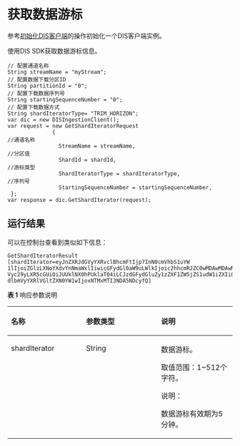 # 获取数据游标<a name="dayu_06_0017"></a>

参考[初始化DIS客户端](初始化DIS客户端.md)的操作初始化一个DIS客户端实例。

使用DIS SDK获取数据游标信息。

```
// 配置通道名称 
String streamName = "myStream"; 
// 配置数据下载分区ID 
String partitionId = "0"; 
// 配置下载数据序列号 
String startingSequenceNumber = "0"; 
// 配置下载数据方式 
String shardIteratorType= "TRIM_HORIZON"; 
var dic = new DISIngestionClient();
var request = new GetShardIteratorRequest
              {
//通道名称
                StreamName = streamName,
//分区值
                ShardId = shardId,
//游标类型
                ShardIteratorType = shardIteratorType,
//序列号
                StartingSequenceNumber = startingSequenceNumber,
 };
var response = dic.GetShardIterator(request);
```

## 运行结果<a name="zh-cn_topic_0124367680_section15291113301214"></a>

可以在控制台查看到类似如下信息：

```
GetShardIteratorResult [shardIterator=eyJnZXRJdGVyYXRvclBhcmFtIjp7InN0cmVhbS1uYW
1lIjoiZGlzLXNoYXdvYnNmaWxlIiwicGFydGl0aW9uLWlkIjoic2hhcmRJZC0wMDAwMDAwMDAwIiwiY3
Vyc29yLXR5cGUiOiJUUklNX0hPUklaT04iLCJzdGFydGluZy1zZXF1ZW5jZS1udW1iZXIiOiIwIn0sIm
dlbmVyYXRlVGltZXN0YW1wIjoxNTMxMTI3NDA5NDcyfQ]
```

**表 1**  响应参数说明

<a name="zh-cn_topic_0124367680_table14560131431918"></a>
<table><thead align="left"><tr id="zh-cn_topic_0124367680_row2560111419193"><th class="cellrowborder" valign="top" width="33.33333333333333%" id="mcps1.2.4.1.1"><p id="zh-cn_topic_0124367680_p1529433613199"><a name="zh-cn_topic_0124367680_p1529433613199"></a><a name="zh-cn_topic_0124367680_p1529433613199"></a><strong id="zh-cn_topic_0124367680_b629415369197"><a name="zh-cn_topic_0124367680_b629415369197"></a><a name="zh-cn_topic_0124367680_b629415369197"></a>名称</strong></p>
</th>
<th class="cellrowborder" valign="top" width="33.33333333333333%" id="mcps1.2.4.1.2"><p id="zh-cn_topic_0124367680_p029443671913"><a name="zh-cn_topic_0124367680_p029443671913"></a><a name="zh-cn_topic_0124367680_p029443671913"></a><strong id="zh-cn_topic_0124367680_b829418364193"><a name="zh-cn_topic_0124367680_b829418364193"></a><a name="zh-cn_topic_0124367680_b829418364193"></a>参数类型</strong></p>
</th>
<th class="cellrowborder" valign="top" width="33.33333333333333%" id="mcps1.2.4.1.3"><p id="zh-cn_topic_0124367680_p102948362191"><a name="zh-cn_topic_0124367680_p102948362191"></a><a name="zh-cn_topic_0124367680_p102948362191"></a><strong id="zh-cn_topic_0124367680_b7294103619192"><a name="zh-cn_topic_0124367680_b7294103619192"></a><a name="zh-cn_topic_0124367680_b7294103619192"></a>说明</strong></p>
</th>
</tr>
</thead>
<tbody><tr id="zh-cn_topic_0124367680_row1856051411198"><td class="cellrowborder" valign="top" width="33.33333333333333%" headers="mcps1.2.4.1.1 "><p id="zh-cn_topic_0124367680_p720784715543"><a name="zh-cn_topic_0124367680_p720784715543"></a><a name="zh-cn_topic_0124367680_p720784715543"></a>shardIterator</p>
</td>
<td class="cellrowborder" valign="top" width="33.33333333333333%" headers="mcps1.2.4.1.2 "><p id="zh-cn_topic_0124367680_p197311549171912"><a name="zh-cn_topic_0124367680_p197311549171912"></a><a name="zh-cn_topic_0124367680_p197311549171912"></a>String</p>
</td>
<td class="cellrowborder" valign="top" width="33.33333333333333%" headers="mcps1.2.4.1.3 "><p id="zh-cn_topic_0124367680_p13731194914198"><a name="zh-cn_topic_0124367680_p13731194914198"></a><a name="zh-cn_topic_0124367680_p13731194914198"></a>数据游标。</p>
<p id="zh-cn_topic_0124367680_p6731134914191"><a name="zh-cn_topic_0124367680_p6731134914191"></a><a name="zh-cn_topic_0124367680_p6731134914191"></a>取值范围：1~512个字符。</p>
<div class="note" id="zh-cn_topic_0124367680_note785519554193"><a name="zh-cn_topic_0124367680_note785519554193"></a><a name="zh-cn_topic_0124367680_note785519554193"></a><span class="notetitle"> 说明： </span><div class="notebody"><p id="zh-cn_topic_0124367680_p3731134917191"><a name="zh-cn_topic_0124367680_p3731134917191"></a><a name="zh-cn_topic_0124367680_p3731134917191"></a>数据游标有效期为5分钟。</p>
</div></div>
</td>
</tr>
</tbody>
</table>

